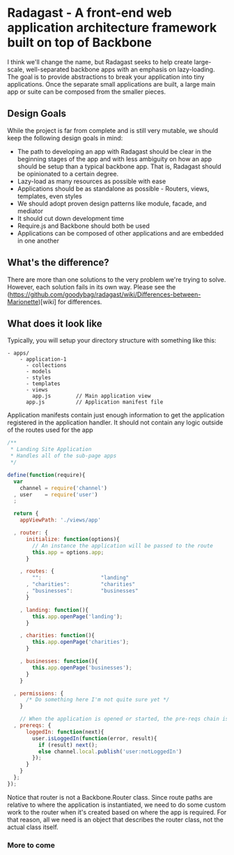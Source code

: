# Radagast - A front-end web application architecture framework built on top of Backbone

I think we'll change the name, but Radagast seeks to help create large-scale, well-separated backbone apps with an emphasis on lazy-loading. The goal is to provide abstractions to break your application into tiny applications. Once the separate small applications are built, a large main app or suite can be composed from the smaller pieces.

## Design Goals

While the project is far from complete and is still very mutable, we should keep the following design goals in mind:

* The path to developing an app with Radagast should be clear in the beginning stages of the app and with less ambiguity on how an app should be setup than a typical backbone app. That is, Radagast should be opinionated to a certain degree.
* Lazy-load as many resources as possible with ease
* Applications should be as standalone as possible - Routers, views, templates, even styles
* We should adopt proven design patterns like module, facade, and mediator
* It should cut down development time
* Require.js and Backbone should both be used
* Applications can be composed of other applications and are embedded in one another

## What's the difference?

There are more than one solutions to the very problem we're trying to solve. However, each solution fails in its own way. Please see the (https://github.com/goodybag/radagast/wiki/Differences-between-Marionette)[wiki] for differences.

## What does it look like

Typically, you will setup your directory structure with something like this:

```
- apps/
    - application-1
      - collections
      - models
      - styles
      - templates
      - views
        app.js        // Main application view
      app.js          // Application manifest file
```

Application manifests contain just enough information to get the application registered in the application handler. It should not contain any logic outside of the routes used for the app

```javascript
/**
 * Landing Site Application
 * Handles all of the sub-page apps
 */

define(function(require){
  var
    channel = require('channel')
  , user    = require('user')
  ;

  return {
    appViewPath: './views/app'

  , router: {
      initialize: function(options){
        // An instance the application will be passed to the route
        this.app = options.app;
      }

    , routes: {
        "":                   "landing"
      , "charities":          "charities"
      , "businesses":         "businesses"
      }

    , landing: function(){
        this.app.openPage('landing');
      }

    , charities: function(){
        this.app.openPage('charities');
      }

    , businesses: function(){
        this.app.openPage('businesses');
      }
    }

  , permissions: {
      /* Do something here I'm not quite sure yet */
    }

    // When the application is opened or started, the pre-reqs chain is called
  , prereqs: {
      loggedIn: function(next){
        user.isLoggedIn(function(error, result){
          if (result) next();
          else channel.local.publish('user:notLoggedIn')
        });
      }
    }
  };
});
```

Notice that router is not a Backbone.Router class. Since route paths are relative to where the application is instantiated, we need to do some custom work to the router when it's created based on where the app is required. For that reason, all we need is an object that describes the router class, not the actual class itself.

### More to come